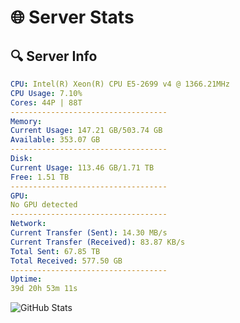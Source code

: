 # 🌐 Server Stats
## 🔍 Server Info
```yaml
CPU: Intel(R) Xeon(R) CPU E5-2699 v4 @ 1366.21MHz
CPU Usage: 7.10%
Cores: 44P | 88T
-----------------------------------
Memory:
Current Usage: 147.21 GB/503.74 GB
Available: 353.07 GB
-----------------------------------
Disk:
Current Usage: 113.46 GB/1.71 TB
Free: 1.51 TB
-----------------------------------
GPU:
No GPU detected
-----------------------------------
Network:
Current Transfer (Sent): 14.30 MB/s
Current Transfer (Received): 83.87 KB/s
Total Sent: 67.85 TB
Total Received: 577.50 GB
-----------------------------------
Uptime:
39d 20h 53m 11s
```
![GitHub Stats](https://img.shields.io/badge/Updated-2025-04-16_18:16:00-blue)